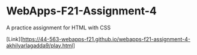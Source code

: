 # WebApps-F21-Assignment-4
A practice assignment for HTML with CSS

[Link][https://44-563-webapps-f21.github.io/webapps-f21-assignment-4-akhilyarlagadda9/play.html]